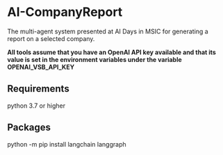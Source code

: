 # AI-CompanyReport
The multi-agent system presented at AI Days in MSIC for generating a report on a selected company.

**All tools assume that you have an OpenAI API key available and that its value is set in the environment variables under the variable OPENAI_VSB_API_KEY**

## Requirements

python 3.7 or higher

## Packages
python -m pip install langchain langgraph